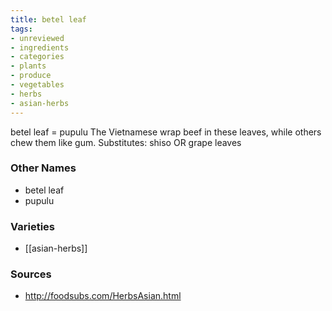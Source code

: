```yaml
---
title: betel leaf
tags:
- unreviewed
- ingredients
- categories
- plants
- produce
- vegetables
- herbs
- asian-herbs
---
```

betel leaf = pupulu The Vietnamese wrap beef in these leaves, while others chew them like gum. Substitutes: shiso OR grape leaves

### Other Names

* betel leaf
* pupulu

### Varieties

* [[asian-herbs]]

### Sources
* http://foodsubs.com/HerbsAsian.html
